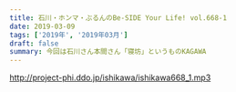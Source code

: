 ```yaml
---
title: 石川・ホンマ・ぶるんのBe-SIDE Your Life! vol.668-1
date: 2019-03-09
tags: ['2019年', '2019年03月']
draft: false
summary: 今回は石川さん本間さん「寝坊」というものKAGAWA
---
```


http://project-phi.ddo.jp/ishikawa/ishikawa668_1.mp3
